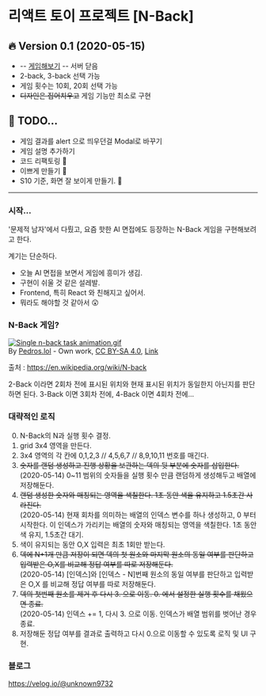 # 리액트 토이 프로젝트 [N-Back]


## :fire: Version 0.1 (2020-05-15)
- -- [게임해보기](http://ec2-13-124-91-36.ap-northeast-2.compute.amazonaws.com) -- 서버 닫음
- 2-back, 3-back 선택 가능
- 게임 횟수는 10회, 20회 선택 가능
- ~~디자인은 집어치우고~~ 게임 기능만 최소로 구현

## :hammer: TODO...
- 게임 결과를 alert 으로 띄우던걸 Modal로 바꾸기
- 게임 설명 추가하기
- 코드 리팩토링 :shit:
- 이쁘게 만들기 :cherry_blossom:
- S10 기준, 화면 잘 보이게 만들기. :no_mobile_phones:


---
### 시작...

'문제적 남자'에서 다뤘고, 요즘 핫한 AI 면접에도 등장하는 N-Back 게임을 구현해보려고 한다.

계기는 단순하다. 
- 오늘 AI 면접을 보면서 게임에 흥미가 생김.
- 구현이 쉬울 것 같은 설레발.
- Frontend, 특히 React 와 친해지고 싶어서.
- 뭐라도 해야할 것 같아서 :astonished:


### N-Back 게임?

<p><a href="https://commons.wikimedia.org/wiki/File:Single_n-back_task_animation.gif#/media/File:Single_n-back_task_animation.gif"><img src="https://upload.wikimedia.org/wikipedia/commons/7/7b/Single_n-back_task_animation.gif" alt="Single n-back task animation.gif"></a><br>By <a href="//commons.wikimedia.org/wiki/User:Pedros.lol" title="User:Pedros.lol">Pedros.lol</a> - <span class="int-own-work" lang="en">Own work</span>, <a href="https://creativecommons.org/licenses/by-sa/4.0" title="Creative Commons Attribution-Share Alike 4.0">CC BY-SA 4.0</a>, <a href="https://commons.wikimedia.org/w/index.php?curid=39241201">Link</a></p>

출처 : https://en.wikipedia.org/wiki/N-back

2-Back 이라면 2회차 전에 표시된 위치와 현재 표시된 위치가 동일한지 아닌지를 판단하면 된다. 3-Back 이면 3회차 전에, 4-Back 이면 4회차 전에...



### 대략적인 로직

0. N-Back의 N과 실행 횟수 결정.
1. grid 3x4 영역을 만든다.
2. 3x4 영역의 각 칸에  0,1,2,3 // 4,5,6,7 // 8,9,10,11 번호를 매긴다.
3. ~~숫자를 랜덤 생성하고 진행 상황을 보관하는 덱의 뒷 부분에 숫자를 삽입한다.~~<br>
(2020-05-14) 0~11 범위의 숫자들을 실행 횟수 만큼 랜덤하게 생성해두고 배열에 저장해둔다.
4. ~~랜덤 생성한 숫자와 매칭되는 영역을 색칠한다. 1초 동안 색을 유지하고 1.5초간 사라진다.~~<br>
(2020-05-14) 현재 회차를 의미하는 배열의 인덱스 변수를 하나 생성하고, 0 부터 시작한다. 이 인덱스가 가리키는 배열의 숫자와 매칭되는 영역을 색칠한다. 1초 동안 색 유지, 1.5초간 대기. 
5. 색이 유지되는 동안 O,X 입력은 최초 1회만 받는다.
6. ~~덱에 N+1개 만큼 저장이 되면 덱의 첫 원소와 마지막 원소의 동일 여부를 판단하고 입력받은 O,X를 비교해 정답 여부를 따로 저장해둔다.~~<br>
(2020-05-14) [인덱스]와 [인덱스 - N]번째 원소의 동일 여부를 판단하고 입력받은 O,X 를 비교해 정답 여부를 따로 저장해둔다.
7. ~~덱의 첫번째 원소를 제거 후 다시 3. 으로 이동. 0. 에서 설정한 실행 횟수를 채웠으면 종료.~~<br>
(2020-05-14) 인덱스 += 1, 다시 3. 으로 이동. 인덱스가 배열 범위를 벗어난 경우 종료.
8. 저장해둔 정답 여부를 결과로 출력하고 다시 0.으로 이동할 수 있도록 로직 및 UI 구현.


### 블로그 

https://velog.io/@unknown9732

